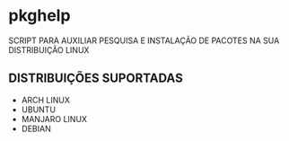 # pkghelp

SCRIPT PARA AUXILIAR PESQUISA E INSTALAÇÃO DE PACOTES NA SUA DISTRIBUIÇÃO LINUX

## DISTRIBUIÇÕES SUPORTADAS

- ARCH LINUX
- UBUNTU
- MANJARO LINUX 
- DEBIAN
